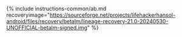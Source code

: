 {% include instructions-common/ab.md recoveryimage="https://sourceforge.net/projects/lifehackerhansol-android/files/recovery/betalm/lineage-recovery-21.0-20240530-UNOFFICIAL-betalm-signed.img" %}
